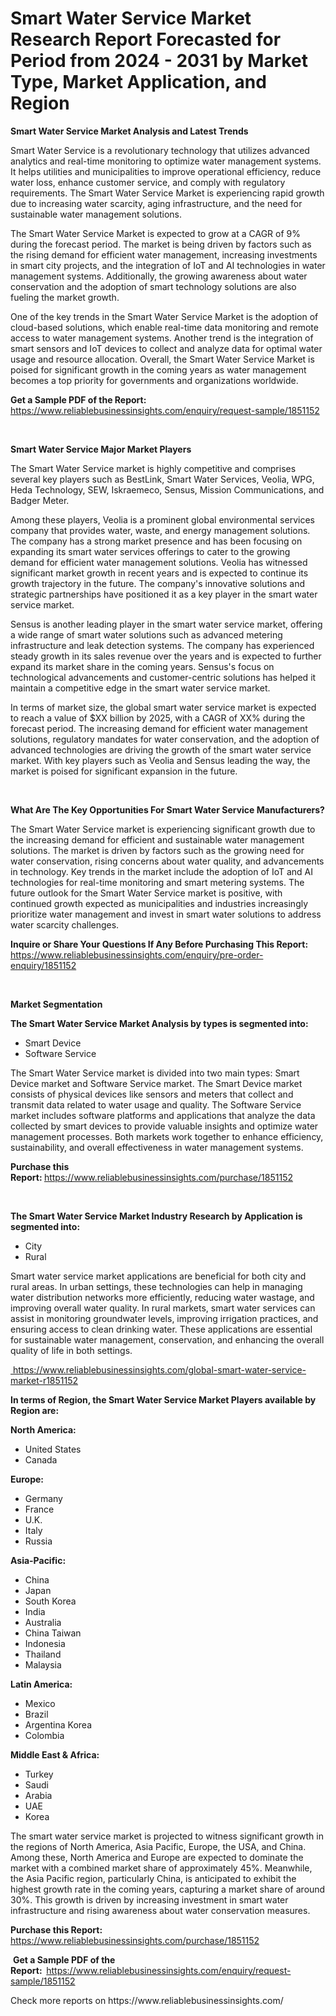 <p><h1>Smart Water Service Market Research Report Forecasted for Period from 2024 -  2031 by Market Type, Market Application, and Region</h1></p><p><strong>Smart Water Service Market Analysis and Latest Trends</strong></p>
<p><p>Smart Water Service is a revolutionary technology that utilizes advanced analytics and real-time monitoring to optimize water management systems. It helps utilities and municipalities to improve operational efficiency, reduce water loss, enhance customer service, and comply with regulatory requirements. The Smart Water Service Market is experiencing rapid growth due to increasing water scarcity, aging infrastructure, and the need for sustainable water management solutions.</p><p>The Smart Water Service Market is expected to grow at a CAGR of 9% during the forecast period. The market is being driven by factors such as the rising demand for efficient water management, increasing investments in smart city projects, and the integration of IoT and AI technologies in water management systems. Additionally, the growing awareness about water conservation and the adoption of smart technology solutions are also fueling the market growth.</p><p>One of the key trends in the Smart Water Service Market is the adoption of cloud-based solutions, which enable real-time data monitoring and remote access to water management systems. Another trend is the integration of smart sensors and IoT devices to collect and analyze data for optimal water usage and resource allocation. Overall, the Smart Water Service Market is poised for significant growth in the coming years as water management becomes a top priority for governments and organizations worldwide.</p></p>
<p><strong>Get a Sample PDF of the Report:&nbsp;</strong> <a href="https://www.reliablebusinessinsights.com/enquiry/request-sample/1851152">https://www.reliablebusinessinsights.com/enquiry/request-sample/1851152</a></p>
<p>&nbsp;</p>
<p><strong>Smart Water Service Major Market Players</strong></p>
<p><p>The Smart Water Service market is highly competitive and comprises several key players such as BestLink, Smart Water Services, Veolia, WPG, Heda Technology, SEW, Iskraemeco, Sensus, Mission Communications, and Badger Meter. </p><p>Among these players, Veolia is a prominent global environmental services company that provides water, waste, and energy management solutions. The company has a strong market presence and has been focusing on expanding its smart water services offerings to cater to the growing demand for efficient water management solutions. Veolia has witnessed significant market growth in recent years and is expected to continue its growth trajectory in the future. The company's innovative solutions and strategic partnerships have positioned it as a key player in the smart water service market.</p><p>Sensus is another leading player in the smart water service market, offering a wide range of smart water solutions such as advanced metering infrastructure and leak detection systems. The company has experienced steady growth in its sales revenue over the years and is expected to further expand its market share in the coming years. Sensus's focus on technological advancements and customer-centric solutions has helped it maintain a competitive edge in the smart water service market.</p><p>In terms of market size, the global smart water service market is expected to reach a value of $XX billion by 2025, with a CAGR of XX% during the forecast period. The increasing demand for efficient water management solutions, regulatory mandates for water conservation, and the adoption of advanced technologies are driving the growth of the smart water service market. With key players such as Veolia and Sensus leading the way, the market is poised for significant expansion in the future.</p></p>
<p>&nbsp;</p>
<p><strong>What Are The Key Opportunities For Smart Water Service Manufacturers?</strong></p>
<p><p>The Smart Water Service market is experiencing significant growth due to the increasing demand for efficient and sustainable water management solutions. The market is driven by factors such as the growing need for water conservation, rising concerns about water quality, and advancements in technology. Key trends in the market include the adoption of IoT and AI technologies for real-time monitoring and smart metering systems. The future outlook for the Smart Water Service market is positive, with continued growth expected as municipalities and industries increasingly prioritize water management and invest in smart water solutions to address water scarcity challenges.</p></p>
<p><strong>Inquire or Share Your Questions If Any Before Purchasing This Report:</strong> <a href="https://www.reliablebusinessinsights.com/enquiry/pre-order-enquiry/1851152">https://www.reliablebusinessinsights.com/enquiry/pre-order-enquiry/1851152</a></p>
<p>&nbsp;</p>
<p><strong>Market Segmentation</strong></p>
<p><strong>The Smart Water Service Market Analysis by types is segmented into:</strong></p>
<p><ul><li>Smart Device</li><li>Software Service</li></ul></p>
<p><p>The Smart Water Service market is divided into two main types: Smart Device market and Software Service market. The Smart Device market consists of physical devices like sensors and meters that collect and transmit data related to water usage and quality. The Software Service market includes software platforms and applications that analyze the data collected by smart devices to provide valuable insights and optimize water management processes. Both markets work together to enhance efficiency, sustainability, and overall effectiveness in water management systems.</p></p>
<p><strong>Purchase this Report:&nbsp;</strong><a href="https://www.reliablebusinessinsights.com/purchase/1851152">https://www.reliablebusinessinsights.com/purchase/1851152</a></p>
<p>&nbsp;</p>
<p><strong>The Smart Water Service Market Industry Research by Application is segmented into:</strong></p>
<p><ul><li>City</li><li>Rural</li></ul></p>
<p><p>Smart water service market applications are beneficial for both city and rural areas. In urban settings, these technologies can help in managing water distribution networks more efficiently, reducing water wastage, and improving overall water quality. In rural markets, smart water services can assist in monitoring groundwater levels, improving irrigation practices, and ensuring access to clean drinking water. These applications are essential for sustainable water management, conservation, and enhancing the overall quality of life in both settings.</p></p>
<p><a href="https://www.reliablebusinessinsights.com/global-smart-water-service-market-r1851152">&nbsp;https://www.reliablebusinessinsights.com/global-smart-water-service-market-r1851152</a></p>
<p><strong>In terms of Region, the Smart Water Service Market Players available by Region are:</strong></p>
<p>
    <p> <strong> North America: </strong>
        <ul>
            <li>United States</li>
            <li>Canada</li>
        </ul>
        </p> 
    <p> <strong> Europe: </strong>
        <ul>
            <li>Germany</li>
            <li>France</li>
            <li>U.K.</li>
            <li>Italy</li>
            <li>Russia</li>
        </ul>
        </p> 
    <p> <strong> Asia-Pacific: </strong>
        <ul>
            <li>China</li>
            <li>Japan</li>
            <li>South Korea</li>
            <li>India</li>
            <li>Australia</li>
            <li>China Taiwan</li>
            <li>Indonesia</li>
            <li>Thailand</li>
            <li>Malaysia</li>
        </ul>
        </p> 
    <p> <strong> Latin America: </strong>
        <ul>
            <li>Mexico</li>
            <li>Brazil</li>
            <li>Argentina Korea</li>
            <li>Colombia</li>
        </ul>
        </p> 
    <p> <strong> Middle East & Africa: </strong>
        <ul>
            <li>Turkey</li>
            <li>Saudi</li>
            <li>Arabia</li>
            <li>UAE</li>
            <li>Korea</li>
        </ul>
    </p>
    </p>
<p><p>The smart water service market is projected to witness significant growth in the regions of North America, Asia Pacific, Europe, the USA, and China. Among these, North America and Europe are expected to dominate the market with a combined market share of approximately 45%. Meanwhile, the Asia Pacific region, particularly China, is anticipated to exhibit the highest growth rate in the coming years, capturing a market share of around 30%. This growth is driven by increasing investment in smart water infrastructure and rising awareness about water conservation measures.</p></p>
<p><strong>Purchase this Report: </strong><a href="https://www.reliablebusinessinsights.com/purchase/1851152">https://www.reliablebusinessinsights.com/purchase/1851152</a></p>
<p>&nbsp;<strong>Get a Sample PDF of the Report:&nbsp;&nbsp;</strong><a href="https://www.reliablebusinessinsights.com/enquiry/request-sample/1851152">https://www.reliablebusinessinsights.com/enquiry/request-sample/1851152</a></p>
<p><strong></strong></p>
<p>Check more reports on https://www.reliablebusinessinsights.com/</p>